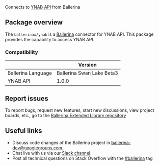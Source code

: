 Connects to [YNAB API](https://api.youneedabudget.com) from Ballerina

## Package overview
The `ballerinax/ynab` is a [Ballerina](https://ballerina.io/) connector for YNAB API.
This package provides the capability to access YNAB API.

### Compatibility
|                                   | Version                         |
|-----------------------------------|---------------------------------|
| Ballerina Language                | Ballerina Swan Lake Beta3       | 
| YNAB API                          | 1.0.0                           |

## Report issues
To report bugs, request new features, start new discussions, view project boards, etc., go to the [Ballerina Extended Library repository](https://github.com/ballerina-platform/ballerina-extended-library)

## Useful links
- Discuss code changes of the Ballerina project in [ballerina-dev@googlegroups.com](mailto:ballerina-dev@googlegroups.com).
- Chat live with us via our [Slack channel](https://ballerina.io/community/slack/).
- Post all technical questions on Stack Overflow with the [#ballerina](https://stackoverflow.com/questions/tagged/ballerina) tag
